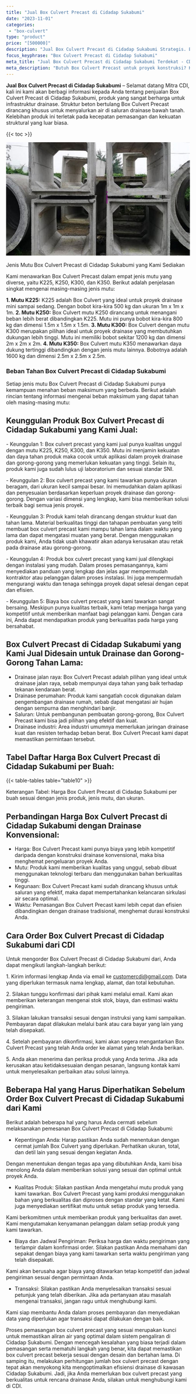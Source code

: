 ```yaml
---
title: "Jual Box Culvert Precast di Cidadap Sukabumi"
date: "2023-11-01"
categories:
 - "box-culvert"
type: "product"
price: "[500000]"
description: "Jual Box Culvert Precast di Cidadap Sukabumi Strategis. Box Culvert Precast profesional untuk kebutuhan konstruksi dengan performa optimal. Segera dapatkan informasi detail."
focus_keyphrase: "Box Culvert Precast di Cidadap Sukabumi"
meta_title: "Jual Box Culvert Precast di Cidadap Sukabumi Terdekat - CDI"
meta_description: "Butuh Box Culvert Precast untuk proyek konstruksi? Kami adalah solusi tepat dengan solusi terbaik. Klik untuk penawaran istimewa."
---
```


**Jual Box Culvert Precast di Cidadap Sukabumi** – Selamat datang Mitra CDI, kali ini kami akan berbagi informasi kepada Anda tentang penjualan Box Culvert Precast di Cidadap Sukabumi, produk yang sangat berharga untuk infrastruktur drainase. Struktur beton bertulang Box Culvert Precast dirancang khusus untuk menyalurkan air di saluran drainase bawah tanah. Kelebihan produk ini terletak pada kecepatan pemasangan dan kekuatan struktural yang luar biasa.

{{< toc >}}

![Jual Box Culvert Precast di Cidadap Sukabumi](/images/box-culvert/box-culvert-21.jpg)

Jenis Mutu Box Culvert Precast di Cidadap Sukabumi yang Kami Sediakan

Kami menawarkan Box Culvert Precast dalam empat jenis mutu yang diverse, yaitu K225, K250, K300, dan K350. Berikut adalah penjelasan singkat mengenai masing-masing jenis mutu:

**1\. Mutu K225:** K225 adalah Box Culvert yang ideal untuk proyek drainase mini sampai sedang. Dengan bobot kira-kira 500 kg dan ukuran 1m x 1m x 1m.
**2\. Mutu K250:** Box Culvert mutu K250 dirancang untuk menangani beban lebih berat dibandingkan K225. Mutu ini punya bobot kira-kira 800 kg dan dimensi 1.5m x 1.5m x 1.5m.
**3\. Mutu K300:** Box Culvert dengan mutu K300 merupakan pilihan ideal untuk proyek drainase yang membutuhkan dukungan lebih tinggi. Mutu ini memiliki bobot sekitar 1200 kg dan dimensi 2m x 2m x 2m.
**4\. Mutu K350:** Box Culvert mutu K350 menawarkan daya dukung tertinggi dibandingkan dengan jenis mutu lainnya. Bobotnya adalah 1600 kg dan dimensi 2.5m x 2.5m x 2.5m.

### Beban Tahan Box Culvert Precast di Cidadap Sukabumi

Setiap jenis mutu Box Culvert Precast di Cidadap Sukabumi punya kemampuan menahan beban maksimum yang berbeda. Berikut adalah rincian tentang informasi mengenai beban maksimum yang dapat tahan oleh masing-masing mutu: 

## Keunggulan Produk Box Culvert Precast di Cidadap Sukabumi yang Kami Jual:

\- Keunggulan 1: Box culvert precast yang kami jual punya kualitas unggul dengan mutu K225, K250, K300, dan K350. Mutu ini menjamin kekuatan dan daya tahan produk maka cocok untuk aplikasi dalam proyek drainase dan gorong-gorong yang memerlukan kekuatan yang tinggi. Selain itu, produk kami juga sudah lulus uji laboratorium dan sesuai standar SNI.

\- Keunggulan 2: Box culvert precast yang kami tawarkan punya ukuran beragam, dari ukuran kecil sampai besar. Ini memudahkan dalam aplikasi dan penyesuaian berdasarkan keperluan proyek drainase dan gorong-gorong. Dengan variasi dimensi yang lengkap, kami bisa memberikan solusi terbaik bagi semua jenis proyek.

\- Keunggulan 3: Produk kami telah dirancang dengan struktur kuat dan tahan lama. Material berkualitas tinggi dan tahapan pembuatan yang teliti membuat box culvert precast kami mampu tahan lama dalam waktu yang lama dan dapat mengatasi muatan yang berat. Dengan menggunakan produk kami, Anda tidak usah khawatir akan adanya kerusakan atau retak pada drainase atau gorong-gorong.

\- Keunggulan 4: Produk box culvert precast yang kami jual dilengkapi dengan instalasi yang mudah. Dalam proses pemasangannya, kami menyediakan panduan yang lengkap dan jelas agar mempermudah kontraktor atau pelanggan dalam proses instalasi. Ini juga mempermudah mengurangi waktu dan tenaga sehingga proyek dapat selesai dengan cepat dan efisien.

\- Keunggulan 5: Biaya box culvert precast yang kami tawarkan sangat bersaing. Meskipun punya kualitas terbaik, kami tetap menjaga harga yang kompetitif untuk memberikan manfaat bagi pelanggan kami. Dengan cara ini, Anda dapat mendapatkan produk yang berkualitas pada harga yang bersahabat.

## Box Culvert Precast di Cidadap Sukabumi yang Kami Jual Didesain untuk Drainase dan Gorong-Gorong Tahan Lama:

*   Drainase jalan raya: Box Culvert Precast adalah pilihan yang ideal untuk drainase jalan raya, sebab mempunyai daya tahan yang baik terhadap tekanan kendaraan berat.
*   Drainase perumahan: Produk kami sangatlah cocok digunakan dalam pengembangan drainase rumah, sebab dapat mengatasi air hujan dengan sempurna dan menghindari banjir.
*   Saluran: Untuk pembangunan pembuatan gorong-gorong, Box Culvert Precast kami bisa jadi pilihan yang efektif dan kuat.
*   Drainase industri: Area industri umumnya memerlukan jaringan drainase kuat dan resisten terhadap beban berat. Box Culvert Precast kami dapat memastikan permintaan tersebut.

## Tabel Daftar Harga Box Culvert Precast di Cidadap Sukabumi per Buah:

{{< table-tables table="table10" >}}

Keterangan Tabel: Harga Box Culvert Precast di Cidadap Sukabumi per buah sesuai dengan jenis produk, jenis mutu, dan ukuran.

## Perbandingan Harga Box Culvert Precast di Cidadap Sukabumi dengan Drainase Konvensional:

*   Harga: Box Culvert Precast kami punya biaya yang lebih kompetitif daripada dengan konstruksi drainase konvensional, maka bisa menghemat pengeluaran proyek Anda.
*   Mutu: Produk kami memberikan kualitas yang unggul, sebab dibuat menggunakan teknologi terbaru dan menggunakan bahan berkualitas tinggi.
*   Kegunaan: Box Culvert Precast kami sudah dirancang khusus untuk saluran yang efektif, maka dapat mempertahankan kelancaran sirkulasi air secara optimal.
*   Waktu: Pemasangan Box Culvert Precast kami lebih cepat dan efisien dibandingkan dengan drainase tradisional, menghemat durasi konstruksi Anda.

## Cara Order Box Culvert Precast di Cidadap Sukabumi dari CDI

Untuk mengorder Box Culvert Precast di Cidadap Sukabumi dari, Anda dapat mengikuti langkah-langkah berikut:

1\.  Kirim informasi lengkap Anda via email ke customercdi@gmail.com. Data yang diperlukan termasuk nama lengkap, alamat, dan total kebutuhan.

2\.  Silakan tunggu konfirmasi dari pihak kami melalui email. Kami akan memberikan keterangan mengenai stok stok, biaya, dan estimasi waktu pengiriman.

3\.  Silakan lakukan transaksi sesuai dengan instruksi yang kami sampaikan. Pembayaran dapat dilakukan melalui bank atau cara bayar yang lain yang telah disepakati.

4\.  Setelah pembayaran dikonfirmasi, kami akan segera mengantarkan Box Culvert Precast yang telah Anda order ke alamat yang telah Anda berikan.

5\.  Anda akan menerima dan periksa produk yang Anda terima. Jika ada kerusakan atau ketidaksesuaian dengan pesanan, langsung kontak kami untuk menyelesaikan perbaikan atau solusi lainnya.

## Beberapa Hal yang Harus Diperhatikan Sebelum Order Box Culvert Precast di Cidadap Sukabumi dari Kami

Berikut adalah beberapa hal yang harus Anda cermati sebelum melaksanakan pemesanan Box Culvert Precast di Cidadap Sukabumi:

*   Kepentingan Anda: Harap pastikan Anda sudah menentukan dengan cermat jumlah Box Culvert yang diperlukan. Perhatikan ukuran, total, dan detil lain yang sesuai dengan kegiatan Anda.

Dengan menentukan dengan tegas apa yang dibutuhkan Anda, kami bisa menolong Anda dalam memberikan solusi yang sesuai dan optimal untuk proyek Anda.
*   Kualitas Produk: Silakan pastikan Anda mengetahui mutu produk yang kami tawarkan. Box Culvert Precast yang kami produksi menggunakan bahan yang berkualitas dan diproses dengan standar yang ketat. Kami juga menyediakan sertifikat mutu untuk setiap produk yang tersedia.

Kami berkomitmen untuk memberikan produk yang berkualitas dan awet. Kami mengutamakan kenyamanan pelanggan dalam setiap produk yang kami tawarkan.
*   Biaya dan Jadwal Pengiriman: Periksa harga dan waktu pengiriman yang terlampir dalam konfirmasi order. Silakan pastikan Anda memahami dan sepakat dengan biaya yang kami tawarkan serta waktu pengiriman yang telah disepakati.

Kami akan berusaha agar biaya yang ditawarkan tetap kompetitif dan jadwal pengiriman sesuai dengan permintaan Anda.
*   Transaksi: Silakan pastikan Anda menyelesaikan transaksi sesuai petunjuk yang telah diberikan. Jika ada pertanyaan atau masalah mengenai transaksi, jangan ragu untuk menghubungi kami.

Kami siap membantu Anda dalam proses pembayaran dan menyediakan data yang diperlukan agar transaksi dapat dilakukan dengan baik.

Proses pemasangan box culvert precast yang sesuai merupakan kunci untuk memastikan aliran air yang optimal dalam sistem pengaliran di Cidadap Sukabumi. Dengan mencegah kesalahan yang biasa terjadi dalam pemasangan serta mematuhi langkah yang benar, kita dapat memastikan box culvert precast bekerja sesuai dengan desain dan bertahan lama. Di samping itu, melakukan perhitungan jumlah box culvert precast dengan tepat akan menyokong kita mengoptimalkan efisiensi drainase di kawasan Cidadap Sukabumi. Jadi, jika Anda memerlukan box culvert precast yang berkualitas untuk rencana drainase Anda, silakan untuk menghubungi kami di CDI.